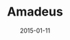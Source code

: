 ---
subheader: ''
description: "<p><strong>Alex Morales</strong> (Antonio Salieri) is a second-year\
  \ Psych/TAPS double major, anticipating a B.A. in \_2017. He has taken the stage\
  \ for UT/TAPS in <em>Springwood Central Honors Society</em>, <em>A Streetcar Named\
  \ Desire,</em> <em>Closer</em>, and this quarter as Salieri in <em>Amadeus</em>,\
  \ and next in the TAPS pro-show musical this coming spring.</p><p><strong>Ellie\
  \ Smith</strong> (Constanze Weber) is a student in the College.</p><p><strong>Sam\
  \ Audette</strong> (Emperor Joseph II) \_is a second-year Law, Letters and Society\
  \ major. This quarter, he also performed as Frankenstein in a CES radio adaptation\
  \ of the classic novel.\_</p><p><strong>Jackson Ruzzo</strong> (Wolfgang Amadeus\
  \ Mozart) is a second-year Computer Science major, TAPS minor in the College. This\
  \ is Jackson's fourth show with University Theater. Recent roles include: Man, <em>Talk\
  \ to Me Like the Rain and Let Me Listen</em> (Fall 2014), and Milo Tindle, <em>Sleuth</em>\
  \ (Spring 2014).</p><p><strong>Neal Jochmann </strong>(Count Johann Kilian von Strack)\
  \ is a second-year currently studying Computer Science and Chinese. He has previously\
  \ acted in one UT workshop <em>What A Wild Party!</em> (Fall 2014).</p><p><strong>Alexander\
  \ \"Xander\" Eichner</strong> (Count Franz Orsini-Rosenberg) is a second-year in\
  \ the College, likely majoring in History and Math. This is his fourth show with\
  \ UT.</p><p><strong>Adam Johnson</strong> (Baron Gottfried van Swieten) is a second-year\
  \ in the College. Previously with UT, he has directed (<em>Talk to Me Like the Rain\
  \ and Let Me Listen...</em>), acted (<em>Grey Gardens</em>, <em>A Little Star Quality</em>),\
  \ and been on production staff (<em>Godspell</em>, <em>Macbeth</em>). He is also\
  \ a member of University Theater Committee.\_</p><p><strong>Melissa Needlman</strong>\
  \ (Venticello 1) is a second-year Comparative Human Development major with a Human\
  \ Rights minor. Previous UT credits include <em>Feliz Navi-Dad I\u2019m Gay</em>\
  \ and <em>Just Kidding, Unless You Want To</em> as an ensemble member of the 28th\
  \ generation of Off Off Campus.<br/>\n\_<br/><strong>Eloise Hyman</strong> (Venticello\
  \ 2) is a second-year Jewish Studies major. Previous UT credits include Nell in\
  \ <em>Endgame</em>, Hippolyta/Peaseblossom in <em>A Midsummer Night's Dream</em>\
  \ (Dean's Men), and <em>Barely There</em>, a musical theater workshop.</p><p><strong>Jakob\
  \ Solheim</strong> (Cook/Majordomo/Priest/Servant) is a student in the College.</p><p><strong>Jonathan\
  \ Bianchini</strong> ( Valet/Kappelmesiter Bonno/Servant) is a student in the College.</p><p><strong>Maggie\
  \ Strahan</strong> (Teresa/Servant) is a first-year in the College with a potential\
  \ TAPS major. Her recent UT credits include Woman in <em>Talk to Me Like the Rain\
  \ and Let Me Listen</em>, during fall quarter, and her favorite role was the Wicked\
  \ Witch in the <em>Wizard of Oz</em>.</p><p><strong>Peyton Walker</strong> (Katherina\
  \ Cavalieri/Servant) is a first-year with intentions of majoring in Visual Arts\
  \ and Art History. Her past experience with UT was in the Workshops Fall Quarter\
  \ 2014 when she played Kate in <em>What a Wild Party</em>.\_</p><p><strong>Allie\
  \ Garfinkle</strong> (Director) is a fourth-year Theater and Performance Studies\
  \ major. She has trained at Black Box Acting Studio, serves on UT Committee and\
  \ has garnered more than a dozen credits as a designer, dramaturg, and director.\
  \ She has worked as the assistant director of <em>A Christmas Carol</em> at the\
  \ Goodman Theatre. Additionally, she has held positions at Redmoon Theater and Court\
  \ Theatre.</p><p><strong>Ariela Subar</strong> (Stage Manager) \_is a second-year\
  \ in the College, majoring in Theater and Performance Studies and English. \_Previous\
  \ stage management credits include <em>Macbeth</em> (1st Assistant Stage Manager),\
  \ <em>A Little Star Quality</em> within A Weekend of Workshops (Stage Manager),\
  \ and CESfest\u2019s <em>croMagnum</em> (Assistant Stage Manager). \_Within UT,\
  \ she has also held assistant design positions on <em>Hedda Gabler</em> (Assistant\
  \ Lighting Designer) and <em>Much Ado about Nothing</em> (Assistant Sound Designer).\
  \ \_Ariela also currently serves as the Student Staff photographer for TAPS.</p><p><strong>Shuwen\
  \ Qian</strong> (Production Manager) is a fourth-year in the College. He has been\
  \ involved with many UT productions over the course of his time here.</p><p><strong>Noah\
  \ Kahrs </strong>(Music Dramaturg) is a second-year majoring in Music and Mathematics.\
  \ \_He has previously worked on <em>Closer</em> (co-composer) <em>Godspell</em>\
  \ (assistant music director), <em>Hamletmachine</em> (apprentice music director),\
  \ and <em>Hedda Gabler</em> (assistant sound designer).</p><p><strong>Ariella Philips</strong>\
  \ (Dramaturg) is a student in the College.</p><p><strong>Luke Duroc-Danner</strong>\
  \ (Rehearsal Music Consultant) is a Music major and History minor in the College.\
  \ He has previously worked on <em>The Glass Menagerie</em>, <em>The Drowsy Chaperone</em>,\
  \ <em>The Clean House</em>, and <em>Evita: A Little Star Quality</em>.</p><p><strong>Jade\
  \ Goodwin-Carter</strong> (Scenic Designer) is a fourth-year in the College.</p><p><strong>Alice\
  \ Sheehan</strong> (Lighting Designer) is a first-year in the College.</p><p><strong>Rileigh\
  \ Luczak</strong> (Master Electrician) is a first-year Mathematics/TAPS major. Previous\
  \ shows with University Theater include <em>A Streetcar Named Desire</em> (electrician),\
  \ <em>Closer</em> (assistant stage manager), and <em>Endgame</em> (sound board operator).\_\
  </p><p><strong>Natalie Wagner</strong> (Props Designer) is a second-year student\
  \ majoring in Law, Letters and Society and minoring in TAPS. She has primarily worked\
  \ as a stage manager for UT on <em>Endgame</em> (SM),<em> Buried in Bughouse Square</em>,\
  \ <em>Godspell</em>, <em>Grey Gardens</em>, and <em>Hedda Gabler</em> (ASM for all\
  \ 4). She was the Assistant Set Designer for Cabaret in Spring 2014. She also serves\
  \ on UT's Student Committee and has participated in Theater[24] multiple times.</p><p><strong>Sam\
  \ Baugh</strong> (Sound Designer) is a second-year Computer Sience major in the\
  \ College. He was the assistant sound designer for UT's production of <em>Godspell</em>,\
  \ and was involved in technical theater throughout high school.\_</p><p><strong>Itzel\
  \ Blancas</strong> (Costume Designer) is a second-year in the college studying Comparative\
  \ Literature and TAPS. Her previous UT credits include; <em>Hedda Gabler</em>, <em>Godspell</em>,\
  \ and <em>Macbeth</em> as Assistant Costume Designer, <em>Much Ado About Nothing</em>\
  \ as Assistant Director, and <em>What a Wild Party</em> (Fall 2014 workshops) as\
  \ the Director. She is also costume designing for the Spring's Production of <em>The\
  \ Effect of Gamma Rays on Man-in-the-Moon Marigolds.</em></p> <p><strong>Connor\
  \ Hanna</strong> (French Consultant) is a fourth-year in the College majoring in\
  \ French and minoring in Music. \_Previously, he worked on <em>Cabaret</em> as the\
  \ stage band's tenor saxophonist and is currently the booking manager/baritone saxophonist\
  \ for the Dirt Red Brass Band. \_After graduation, he hopes to teach either French\
  \ or Music in public high schools.</p><p><strong>Alex Hearn</strong> (Assistant\
  \ Director) is a second-year. He last directed <em>The Still Alarm</em> in Spring\
  \ 2014's Weekend of Workshops and is very excited to assist Allie on this incredible\
  \ production. Previous UT credits include Nagg in <em>Endgame</em> and Steve in<em>\
  \ A Streetcar Named Desire</em>. He acts as Pulcinella in UChicago Commedia.</p><p><strong>Sasha\
  \ Ayvazov</strong> (Assistant Lighting Designer) is a fourth-year Math and English\
  \ major, who spends the vast majority of his nonexistent free time in theater. His\
  \ experience stretches over nearly 40 shows as a director, SM, PM, actor, liaison,\
  \ and every possible kind of designer. He has worked on shows with UT, Le Vorris\
  \ and Vox, Attori Senza Paura, the Dean's Men, Blackfriar's, CES, Maya, and UBallet.\
  \ Sasha is a member of UT committee, and is a curator for Theater[24].\_</p><p><strong>William\
  \ Craft</strong> (Assistant Lighting Designer) is a fourth-year Political Science\
  \ major in the College and a member of Le Vorris and Vox Circus.</p><p><strong>Daniel\
  \ Heins</strong> (Assistant Technical Directer) is a first-year studying Geophysical\
  \ Sciences at the College. He led his high school lighting and set crews and worked\
  \ in various capacities for numerous shows among a handful of school and youth theater\
  \ groups. \_Through University Theater he has worked on <em>Closer</em> (Master\
  \ Electrician), <em>Henry V</em> (Board Programmer), <em>Macbeth</em> (Carpenter),\
  \ <em>Cowboy Mouth</em> (Master Carpenter), and <em>Richard II</em> (Master Electrician).</p><p><strong>Joe\
  \ Klafka</strong> (Assistant Sound Design) is a first-year in the College with an\
  \ undecided major. He has previously worked on <em>Macbeth</em> and<em> Theater[24]</em>.\_\
  </p><p><strong>Alex Jarman</strong> (Assistant Production Manager) is a second-year\
  \ in the College double majoring in History and Political Science. Earlier this\
  \ quarter he was assistant props on <em>Cowboy Mouth</em>, last fall he was the\
  \ assistant production manager for <em>Endgame</em>, and last spring he acted in\
  \ <em>Cabaret</em> (Victor).</p> <p><strong>Felicia Rustandy</strong> (Assistant\
  \ Production Manager) is a second-year majoring in Biology. She is very excited\
  \ to be part of a UT production.</p> <p><strong>Colin Garon</strong> (Assistant\
  \ Props Designer) is a first-year in the College. His major is undecided. He previously\
  \ co-designed props on <em>Endgame</em> by Samuel Beckett this fall.\_</p><p><strong>Charlie\
  \ Lovejoy</strong> (Assistant Stage Manager) is a first-year prospective Linguistics\
  \ and English double-major. Last quarter, they designed for <em>Theater[24]</em>\
  \ and were the assistant props designer for <em>Closer</em>; during high school,\
  \ they were involved in various productions through community and school theatre\
  \ as a stage manager, production manager, props designer, and actor. Charlie has\
  \ also performed, coached, and stage managed at St. Paul\u2019s professional youth\
  \ circus, Circus Juventas, for ten years.</p><p><strong>Stephanie Slaven-Ruffing</strong>\
  \ \_(Assistant Props Designer) is a first-year in the college and hoping to double\
  \ major in Anthropology and History. Her past UT experience includes Assistant Director\
  \ for <em>Closer</em> and involvement with Theater [24]. She also acted, wrote and\
  \ directed for her high school theater department.\_</p><p><strong>Sydney Purdue</strong>\
  \ (Assistant Stage Manager) is a first-year in the college and an anticipated Computational\
  \ and Applied Math major. This is her second production with UT, having previously\
  \ worked as both an Assistant Scenic Designer and a stagehand for <em>Macbeth</em>.</p><p><strong>Lauren\
  \ Scott</strong> (Assistant Costume Designer) is a first-year Classics major in\
  \ the College. This is her first University Theater production.\_</p><p>Special\
  \ thanks to Coriander Mayer, Michael Roy, Matt Hamilton, Eric Cormack,\_David Goodman-Edberg,\
  \ Itzel Blancas Cynthia Campos Costanzo Adam Kratoska (Electricians)</p>"
slug: amadeus
title: Amadeus
layout: show-info
quarter: winter
year: 2015
season: 2014-2015 Shows
date: 2015-01-11

---